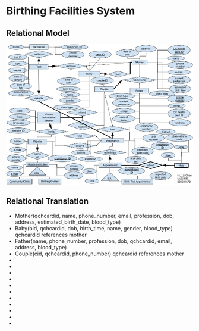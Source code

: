 # Birthing Facilities System

## Relational Model
<p align="center">
  <img src="Midwife ER.jpg">
</p>

## Relational Translation
* Mother(qchcardid, name, phone_number, email, profession, dob, address, estimated_birth_date, blood_type)
* Baby(bid, qchcardid, dob, birth_time, name, gender, blood_type)
qchcardid references mother
* Father(name, phone_number, profession, dob, qchcardid, email, address, blood_type)
* Couple(cid, qchcardid, phone_number)
qchcardid references mother
* 
* 
* 
* 
* 
* 
* 
* 
* 
* 
* 


